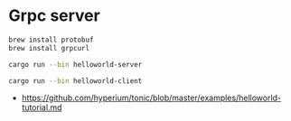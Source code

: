 # Grpc server

```sh
brew install protobuf
brew install grpcurl

cargo run --bin helloworld-server
```

```sh
cargo run --bin helloworld-client
```

- https://github.com/hyperium/tonic/blob/master/examples/helloworld-tutorial.md
